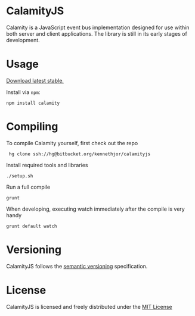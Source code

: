 # CalamityJS
Calamity is a JavaScript event bus implementation designed for use within both server and client applications.
The library is still in its early stages of development.

# Usage

[Download latest stable.][download]

Install via `npm`:

    npm install calamity

# Compiling
To compile Calamity yourself, first check out the repo

     hg clone ssh://hg@bitbucket.org/kennethjor/calamityjs

Install required tools and libraries

    ./setup.sh

Run a full compile

    grunt

When developing, executing watch immediately after the compile is very handy

    grunt default watch

# Versioning
CalamityJS follows the [semantic versioning][semver] specification.

# License
CalamityJS is licensed and freely distributed under the [MIT License][mit]

[download]: https://bitbucket.org/kennethjor/calamityjs/downloads "Download from bitbucket.org"
[mit]: https://bitbucket.org/kennethjor/calamityjs/raw/default/LICENSE "MIT License"
[semver]: http://semver.org/ "Semantic Versioning"
